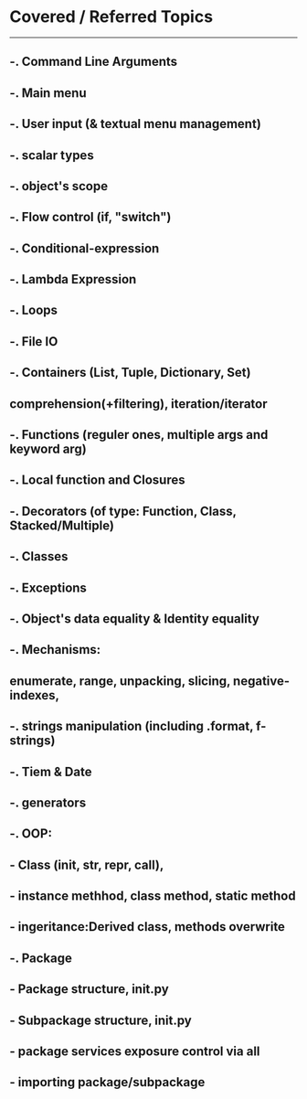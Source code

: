 # Covered / Referred Topics
------------------------------
##  -. Command Line Arguments
##  -. Main menu
##  -. User input (& textual menu management)
##  -. scalar types
##  -. object's scope
##  -. Flow control (if, "switch")
##  -. Conditional-expression 
##  -. Lambda Expression 
##  -. Loops
##  -. File IO
##  -. Containers (List, Tuple, Dictionary, Set)
##      comprehension(+filtering), iteration/iterator
##  -. Functions (reguler ones, multiple args and keyword arg)
##  -. Local function and Closures
##  -. Decorators (of type: Function, Class, Stacked/Multiple)
##  -. Classes
##  -. Exceptions
##  -. Object's data equality & Identity equality
##  -. Mechanisms:
##      enumerate, range, unpacking, slicing, negative-indexes,
##  -. strings manipulation (including .format, f-strings)
##  -. Tiem & Date
##  -. generators
##  -. OOP:
##      - Class (__init__, __str__, __repr__, __call__),
##      - instance methhod, class method,  static method
##      - ingeritance:Derived class, methods overwrite
##  -. Package
##      - Package structure, __init__.py
##      - Subpackage structure, __init__.py
##      - package services exposure control via __all__
##      - importing package/subpackage
##



